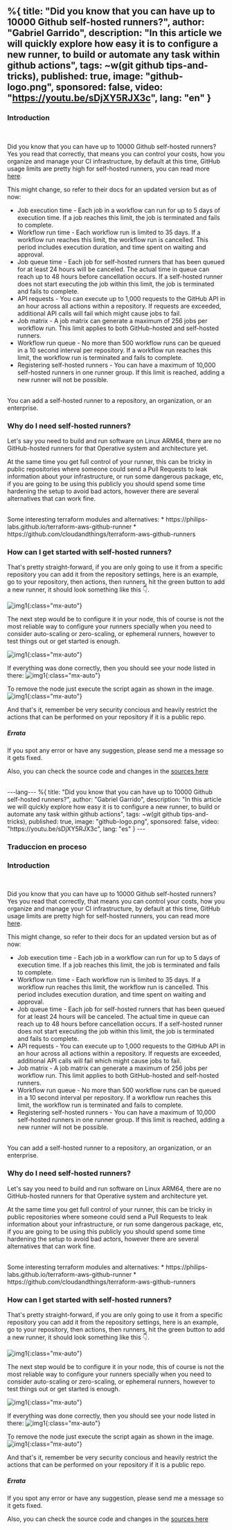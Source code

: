%{
  title: "Did you know that you can have up to 10000 Github self-hosted runners?",
  author: "Gabriel Garrido",
  description: "In this article we will quickly explore how easy it is to configure a new runner, to build or automate
  any task within github actions",
  tags: ~w(git github tips-and-tricks),
  published: true,
  image: "github-logo.png",
  sponsored: false,
  video: "https://youtu.be/sDjXY5RJX3c",
  lang: "en"
}
---

### **Introduction**
<br />

Did you know that you can have up to 10000 Github self-hosted runners?
Yes you read that correctly, that means you can control your costs, how you organize and manage your CI infrastructure,
by default at this time, GitHub usage limits are pretty high for self-hosted runners, you can read more [here](https://docs.github.com/en/actions/hosting-your-own-runners/managing-self-hosted-runners/about-self-hosted-runners#usage-limits).
<br />

This might change, so refer to their docs for an updated version but as of now:
* Job execution time - Each job in a workflow can run for up to 5 days of execution time. If a job reaches this limit, the job is terminated and fails to complete.
* Workflow run time - Each workflow run is limited to 35 days. If a workflow run reaches this limit, the workflow run is cancelled. This period includes execution duration, and time spent on waiting and approval.
* Job queue time - Each job for self-hosted runners that has been queued for at least 24 hours will be canceled. The actual time in queue can reach up to 48 hours before cancellation occurs. If a self-hosted runner does not start executing the job within this limit, the job is terminated and fails to complete.
* API requests - You can execute up to 1,000 requests to the GitHub API in an hour across all actions within a repository. If requests are exceeded, additional API calls will fail which might cause jobs to fail.
* Job matrix - A job matrix can generate a maximum of 256 jobs per workflow run. This limit applies to both GitHub-hosted and self-hosted runners.
* Workflow run queue - No more than 500 workflow runs can be queued in a 10 second interval per repository. If a workflow run reaches this limit, the workflow run is terminated and fails to complete.
* Registering self-hosted runners - You can have a maximum of 10,000 self-hosted runners in one runner group. If this limit is reached, adding a new runner will not be possible.

<br />
You can add a self-hosted runner to a repository, an organization, or an enterprise. 
<br />

### **Why do I need self-hosted runners?**

Let's say you need to build and run software on Linux ARM64, there are no GitHub-hosted runners for that Operative
system and architecture yet.
<br />

At the same time you get full control of your runner, this can be tricky in public repositories where someone could send
a Pull Requests to leak information about your infrastructure, or run some dangerous package, etc, if you are going to
be using this publicly you should spend some time hardening the setup to avoid bad actors, however there are several
alternatives that can work fine.

<br />
Some interesting terraform modules and alternatives:
* https://philips-labs.github.io/terraform-aws-github-runner
* https://github.com/cloudandthings/terraform-aws-github-runners

### **How can I get started with self-hosted runners?**

That's pretty straight-forward, if you are only going to use it from a specific repository you can add it from the
repository settings, here is an example, go to your repository, then actions, then runners, hit the green button to add
a new runner, it should look something like this 👇.

![img1](/images/github-selfhosted-1.png){:class="mx-auto"}

The next step would be to configure it in your node, this of course is not the most reliable way to configure your
runners specially when you need to consider auto-scaling or zero-scaling, or ephemeral runners, however to test things
out or get started is enough.

![img1](/images/github-selfhosted-console-1.png){:class="mx-auto"}

If everything was done correctly, then you should see your node listed in there:
![img1](/images/github-selfhosted-2.png){:class="mx-auto"}

To remove the node just execute the script again as shown in the image.
![img1](/images/github-selfhosted-3.png){:class="mx-auto"}

And that's it, remember be very security concious and heavily restrict the actions that can be performed on your
repository if it is a public repo.

##### **Errata**
If you spot any error or have any suggestion, please send me a message so it gets fixed.

Also, you can check the source code and changes in the [sources here](https://github.com/kainlite/tr)

<br />
---lang---
%{
  title: "Did you know that you can have up to 10000 Github self-hosted runners?",
  author: "Gabriel Garrido",
  description: "In this article we will quickly explore how easy it is to configure a new runner, to build or automate
  any task within github actions",
  tags: ~w(git github tips-and-tricks),
  published: true,
  image: "github-logo.png",
  sponsored: false,
  video: "https://youtu.be/sDjXY5RJX3c",
  lang: "es"
}
---

### Traduccion en proceso

### **Introduction**
<br />

Did you know that you can have up to 10000 Github self-hosted runners?
Yes you read that correctly, that means you can control your costs, how you organize and manage your CI infrastructure,
by default at this time, GitHub usage limits are pretty high for self-hosted runners, you can read more [here](https://docs.github.com/en/actions/hosting-your-own-runners/managing-self-hosted-runners/about-self-hosted-runners#usage-limits).
<br />

This might change, so refer to their docs for an updated version but as of now:
* Job execution time - Each job in a workflow can run for up to 5 days of execution time. If a job reaches this limit, the job is terminated and fails to complete.
* Workflow run time - Each workflow run is limited to 35 days. If a workflow run reaches this limit, the workflow run is cancelled. This period includes execution duration, and time spent on waiting and approval.
* Job queue time - Each job for self-hosted runners that has been queued for at least 24 hours will be canceled. The actual time in queue can reach up to 48 hours before cancellation occurs. If a self-hosted runner does not start executing the job within this limit, the job is terminated and fails to complete.
* API requests - You can execute up to 1,000 requests to the GitHub API in an hour across all actions within a repository. If requests are exceeded, additional API calls will fail which might cause jobs to fail.
* Job matrix - A job matrix can generate a maximum of 256 jobs per workflow run. This limit applies to both GitHub-hosted and self-hosted runners.
* Workflow run queue - No more than 500 workflow runs can be queued in a 10 second interval per repository. If a workflow run reaches this limit, the workflow run is terminated and fails to complete.
* Registering self-hosted runners - You can have a maximum of 10,000 self-hosted runners in one runner group. If this limit is reached, adding a new runner will not be possible.

<br />
You can add a self-hosted runner to a repository, an organization, or an enterprise. 
<br />

### **Why do I need self-hosted runners?**

Let's say you need to build and run software on Linux ARM64, there are no GitHub-hosted runners for that Operative
system and architecture yet.
<br />

At the same time you get full control of your runner, this can be tricky in public repositories where someone could send
a Pull Requests to leak information about your infrastructure, or run some dangerous package, etc, if you are going to
be using this publicly you should spend some time hardening the setup to avoid bad actors, however there are several
alternatives that can work fine.

<br />
Some interesting terraform modules and alternatives:
* https://philips-labs.github.io/terraform-aws-github-runner
* https://github.com/cloudandthings/terraform-aws-github-runners

### **How can I get started with self-hosted runners?**

That's pretty straight-forward, if you are only going to use it from a specific repository you can add it from the
repository settings, here is an example, go to your repository, then actions, then runners, hit the green button to add
a new runner, it should look something like this 👇.

![img1](/images/github-selfhosted-1.png){:class="mx-auto"}

The next step would be to configure it in your node, this of course is not the most reliable way to configure your
runners specially when you need to consider auto-scaling or zero-scaling, or ephemeral runners, however to test things
out or get started is enough.

![img1](/images/github-selfhosted-console-1.png){:class="mx-auto"}

If everything was done correctly, then you should see your node listed in there:
![img1](/images/github-selfhosted-2.png){:class="mx-auto"}

To remove the node just execute the script again as shown in the image.
![img1](/images/github-selfhosted-3.png){:class="mx-auto"}

And that's it, remember be very security concious and heavily restrict the actions that can be performed on your
repository if it is a public repo.

##### **Errata**
If you spot any error or have any suggestion, please send me a message so it gets fixed.

Also, you can check the source code and changes in the [sources here](https://github.com/kainlite/tr)

<br />
